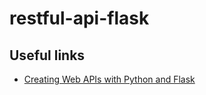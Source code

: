 # restful-api-flask

## Useful links

- [Creating Web APIs with Python and Flask](https://programminghistorian.org/en/lessons/creating-apis-with-python-and-flask)